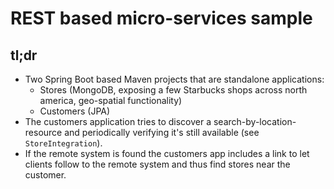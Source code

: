 # REST based micro-services sample

## tl;dr

- Two Spring Boot based Maven projects that are standalone applications:
  - Stores (MongoDB, exposing a few Starbucks shops across north america, geo-spatial functionality)
  - Customers (JPA)
- The customers application tries to discover a search-by-location-resource and periodically verifying it's still available (see `StoreIntegration`).
- If the remote system is found the customers app includes a link to let clients follow to the remote system and thus find stores near the customer.